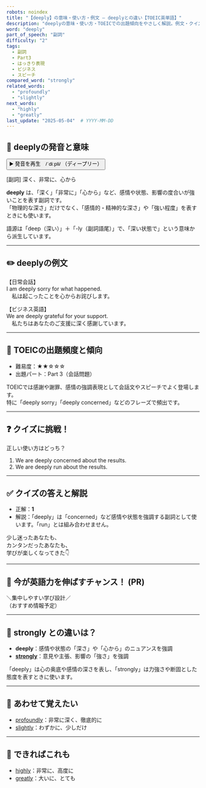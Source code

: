 ```yaml
---
robots: noindex
title: "【deeply】の意味・使い方・例文 ― deeplyとの違い【TOEIC英単語】"
description: "deeplyの意味・使い方・TOEICでの出題傾向をやさしく解説。例文・クイズ付きでstronglyとの違いもわかりやすく学べます。"
word: "deeply"
part_of_speech: "副詞"
difficulty: "2"
tags:
  - 副詞
  - Part3
  - はっきり表現
  - ビジネス
  - スピーチ
compared_word: "strongly"
related_words:
  - "profoundly"
  - "slightly"
next_words:
  - "highly"
  - "greatly"
last_update: "2025-05-04"  # YYYY-MM-DD
---
```


## 🔰 deeplyの発音と意味

<button class="play-audio" onclick="playTTS('deeply')">
  <span class="play-audio-main">
    ▶️ 発音を再生　/ˈdiːpli/
  </span>
  <span class="play-audio-sub">
    （ディープリー）
  </span>
</button>

[副詞] 深く、非常に、心から

**deeply** は、「深く」「非常に」「心から」など、感情や状態、影響の度合いが強いことを表す副詞です。  
「物理的な深さ」だけでなく、「感情的・精神的な深さ」や「強い程度」を表すときにも使います。

語源は「deep（深い）」＋「-ly（副詞語尾）」で、「深い状態で」という意味から派生しています。

---

## ✏️ deeplyの例文

【日常会話】  
I am deeply sorry for what happened.  
　私は起こったことを心からお詫びします。

【ビジネス英語】  
We are deeply grateful for your support.  
　私たちはあなたのご支援に深く感謝しています。

---

## 🎯 TOEICの出題頻度と傾向

- 難易度：★★☆☆☆
- 出題パート：Part 3（会話問題）

TOEICでは感謝や謝罪、感情の強調表現として会話文やスピーチでよく登場します。  
特に「deeply sorry」「deeply concerned」などのフレーズで頻出です。

---

## ❓ クイズに挑戦！

正しい使い方はどっち？

1. We are deeply concerned about the results.  
2. We are deeply run about the results.

---

## ✅ クイズの答えと解説

- 正解：**1**
- 解説：「deeply」は「concerned」など感情や状態を強調する副詞として使います。「run」とは組み合わせません。

少し迷ったあなたも、  
カンタンだったあなたも、  
学びが楽しくなってきた👇️

---

## 🚀 今が英語力を伸ばすチャンス！ (PR)

<div class="info-center">
＼集中しやすい学び設計／<br>  
（おすすめ情報予定）
</div>

---

## 🤔  strongly との違いは？

- **deeply**：感情や状態の「深さ」や「心から」のニュアンスを強調
- **[strongly](/word/strongly/)**：意見や主張、影響の「強さ」を強調

「deeply」は心の奥底や感情の深さを表し、「strongly」は力強さや断固とした態度を表すときに使います。

---

## 🧩 あわせて覚えたい

- [profoundly](/word/profoundly/)：非常に深く、徹底的に
- [slightly](/word/slightly/)：わずかに、少しだけ

---

## 📖 できればこれも

- [highly](/word/highly/)：非常に、高度に
- [greatly](/word/greatly/)：大いに、とても

<!-- cvid: aid43_bid38 -->
